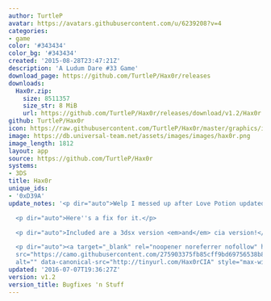 ```yaml
---
author: TurtleP
avatar: https://avatars.githubusercontent.com/u/6239208?v=4
categories:
- game
color: '#343434'
color_bg: '#343434'
created: '2015-08-28T23:47:21Z'
description: 'A Ludum Dare #33 Game'
download_page: https://github.com/TurtleP/Hax0r/releases
downloads:
  Hax0r.zip:
    size: 8511357
    size_str: 8 MiB
    url: https://github.com/TurtleP/Hax0r/releases/download/v1.2/Hax0r.zip
github: TurtleP/Hax0r
icon: https://raw.githubusercontent.com/TurtleP/Hax0r/master/graphics/icon.png
image: https://db.universal-team.net/assets/images/images/hax0r.png
image_length: 1812
layout: app
source: https://github.com/TurtleP/Hax0r
systems:
- 3DS
title: Hax0r
unique_ids:
- '0xD39A'
update_notes: '<p dir="auto">Welp I messed up after Love Potion updated.</p>

  <p dir="auto">Here''s a fix for it.</p>

  <p dir="auto">Included are a 3dsx version <em>and</em> cia version!</p>

  <p dir="auto"><a target="_blank" rel="noopener noreferrer nofollow" href="https://camo.githubusercontent.com/275903375fb85cff9bd69756538b893f16d1cef872d02eaaa686769917b64c23/687474703a2f2f74696e7975726c2e636f6d2f4861783072434941"><img
  src="https://camo.githubusercontent.com/275903375fb85cff9bd69756538b893f16d1cef872d02eaaa686769917b64c23/687474703a2f2f74696e7975726c2e636f6d2f4861783072434941"
  alt="" data-canonical-src="http://tinyurl.com/Hax0rCIA" style="max-width: 100%;"></a></p>'
updated: '2016-07-07T19:36:27Z'
version: v1.2
version_title: Bugfixes 'n Stuff
---
```

